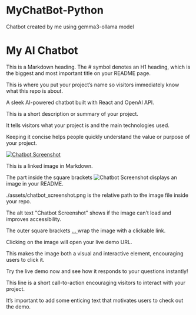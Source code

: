 # MyChatBot-Python
Chatbot created by me using gemma3-ollama model
# My AI Chatbot

This is a Markdown heading. The # symbol denotes an H1 heading, which is the biggest and most important title on your README page.

This is where you put your project’s name so visitors immediately know what this repo is about.

A sleek AI-powered chatbot built with React and OpenAI API.

This is a short description or summary of your project.

It tells visitors what your project is and the main technologies used.

Keeping it concise helps people quickly understand the value or purpose of your project.

[![Chatbot Screenshot](./assets/chatbot_screenshot.png)](https://your-live-demo-link.com)

This is a linked image in Markdown.

The part inside the square brackets ![Chatbot Screenshot](...) displays an image in your README.

./assets/chatbot_screenshot.png is the relative path to the image file inside your repo.

The alt text "Chatbot Screenshot" shows if the image can’t load and improves accessibility.

The outer square brackets [ ... ](https://your-live-demo-link.com) wrap the image with a clickable link.

Clicking on the image will open your live demo URL.

This makes the image both a visual and interactive element, encouraging users to click it.

Try the live demo now and see how it responds to your questions instantly!

This line is a short call-to-action encouraging visitors to interact with your project.

It’s important to add some enticing text that motivates users to check out the demo.
